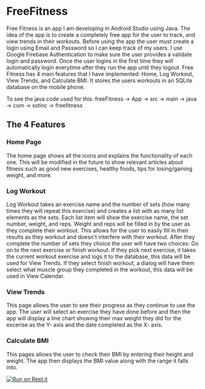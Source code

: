 # FreeFitness
Free Fitness is an app I am developing in Android Studio using Java. The idea of the app is to create a completely free app for the user to track, and view trends in their workouts. Before using the app the user must create a login using Email and Password so I can keep track of my users. I use Google Firebase Authentication to make sure the user provides a validate login and password. Once the user logins in the first time they will automatically login everytime after they run the app until they logout. Free Fitness has 4 main features that I have implemented: Home, Log Workout, View Trends, and Calculate BMI. It stores the users workouts in an SQLite database on the mobile phone.

To see the java code used for this: freeFitness -> App -> src -> main -> java -> com -> sstinc -> freefitness
## The 4 Features 

### Home Page
The home page shows all the icons and explains the functionality of each one. This will be modified in the future to show relevant articles about fitness such as good new exercises, healthy foods, tips for losing/gaining weight, and more.

### Log Workout
Log Workout takes an exercise name and the number of sets (how many times they will repeat this exercise) and creates a list with as many list elements as the sets. Each list item will show the exercise name, the set number, weight, and reps. Weight and reps will be filled in by the user as they complete their workout. This allows for the user to easily fill in their results as they workout and doesn't interfere with their workout. After they complete the number of sets they choice the user will have two choices: Go on to the next exercise or finish workout. If they pick next exercise, it takes the current workout exercise and logs it to the database, this data will be used for View Trends. If they select finish workout, a dialog will have them select what muscle group they completed in the workout, this data will be used in View Calendar.

### View Trends
This page allows the user to see their progress as they continue to use the app. The user will select an exercise they have done before and then the app will display a line chart showing their max weight they did for the excerise as the Y- axis and the date completed as the X- axis.



### Calculate BMI
This pages allows the user to check their BMI by entering their height and weight. The app then displays the BMI value along with the range it falls into.


[![Run on Repl.it](https://repl.it/badge/github/sstocci/FreeFitness)](https://repl.it/github/sstocci/FreeFitness)
